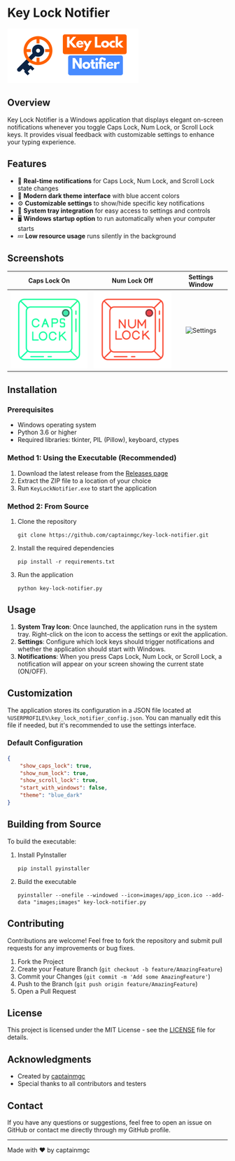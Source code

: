 # Key Lock Notifier

![Key Lock Notifier Logo](images/app_logo.png)

## Overview

Key Lock Notifier is a Windows application that displays elegant on-screen notifications whenever you toggle Caps Lock, Num Lock, or Scroll Lock keys. It provides visual feedback with customizable settings to enhance your typing experience.

## Features

- 💬 **Real-time notifications** for Caps Lock, Num Lock, and Scroll Lock state changes
- 🎨 **Modern dark theme interface** with blue accent colors
- ⚙️ **Customizable settings** to show/hide specific key notifications
- 🚀 **System tray integration** for easy access to settings and controls
- 🖥️ **Windows startup option** to run automatically when your computer starts
- 💤 **Low resource usage** runs silently in the background

## Screenshots

| Caps Lock On | Num Lock Off | Settings Window |
|:------------:|:------------:|:---------------:|
| ![Caps Lock On](images/caps_on.png) | ![Num Lock Off](images/num_off.png) | ![Settings](images/settings_screenshot.png) |

## Installation

### Prerequisites
- Windows operating system
- Python 3.6 or higher
- Required libraries: tkinter, PIL (Pillow), keyboard, ctypes

### Method 1: Using the Executable (Recommended)
1. Download the latest release from the [Releases page](https://github.com/captainmgc/key-lock-notifier/releases)
2. Extract the ZIP file to a location of your choice
3. Run `KeyLockNotifier.exe` to start the application

### Method 2: From Source
1. Clone the repository
   ```
   git clone https://github.com/captainmgc/key-lock-notifier.git
   ```
2. Install the required dependencies
   ```
   pip install -r requirements.txt
   ```
3. Run the application
   ```
   python key-lock-notifier.py
   ```

## Usage

1. **System Tray Icon**: Once launched, the application runs in the system tray. Right-click on the icon to access the settings or exit the application.
2. **Settings**: Configure which lock keys should trigger notifications and whether the application should start with Windows.
3. **Notifications**: When you press Caps Lock, Num Lock, or Scroll Lock, a notification will appear on your screen showing the current state (ON/OFF).

## Customization

The application stores its configuration in a JSON file located at `%USERPROFILE%\key_lock_notifier_config.json`. You can manually edit this file if needed, but it's recommended to use the settings interface.

### Default Configuration

```json
{
    "show_caps_lock": true,
    "show_num_lock": true,
    "show_scroll_lock": true,
    "start_with_windows": false,
    "theme": "blue_dark"
}
```

## Building from Source

To build the executable:

1. Install PyInstaller
   ```
   pip install pyinstaller
   ```

2. Build the executable
   ```
   pyinstaller --onefile --windowed --icon=images/app_icon.ico --add-data "images;images" key-lock-notifier.py
   ```

## Contributing

Contributions are welcome! Feel free to fork the repository and submit pull requests for any improvements or bug fixes.

1. Fork the Project
2. Create your Feature Branch (`git checkout -b feature/AmazingFeature`)
3. Commit your Changes (`git commit -m 'Add some AmazingFeature'`)
4. Push to the Branch (`git push origin feature/AmazingFeature`)
5. Open a Pull Request

## License

This project is licensed under the MIT License - see the [LICENSE](LICENSE) file for details.

## Acknowledgments

- Created by [captainmgc](https://github.com/captainmgc)
- Special thanks to all contributors and testers

## Contact

If you have any questions or suggestions, feel free to open an issue on GitHub or contact me directly through my GitHub profile.

---

Made with ❤️ by captainmgc
